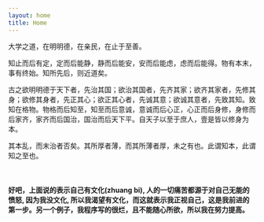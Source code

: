 ```yaml
---
layout: home
title: Home
---
```


大学之道，在明明德，在亲民，在止于至善。

知止而后有定，定而后能静，静而后能安，安而后能虑，虑而后能得。物有本末，事有终始。知所先后，则近道矣。

古之欲明明德于天下者，先治其国；欲治其国者，先齐其家；欲齐其家者，先修其身；欲修其身者，先正其心；欲正其心者，先诚其意；欲诚其意者，先致其知。致知在格物。物格而后知至，知至而后意诚，意诚而后心正，心正而后身修，身修而后家齐，家齐而后国治，国治而后天下平。自天子以至于庶人，壹是皆以修身为本。

其本乱，而末治者否矣。其所厚者薄，而其所薄者厚，未之有也。此谓知本，此谓知之至也。

<br/>

#### 好吧，上面说的表示自己有文化(zhuang bi), 人的一切痛苦都源于对自己无能的愤怒, 因为我没文化, 所以我渴望有文化，而这就表示我正视自己，这是我前进的第一步。另一个例子，我程序写的很烂，且不能随心所欲，所以我在努力提高。